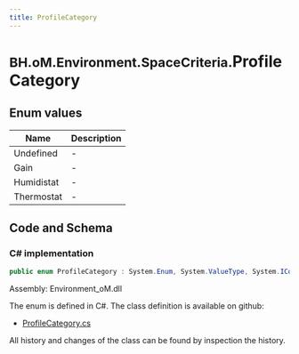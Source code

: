 ```yaml
---
title: ProfileCategory
---
```


# <small>BH.oM.Environment.SpaceCriteria.</small>**ProfileCategory**



## Enum values

| Name            | Description                                                    |
|-----------------|----------------------------------------------------------------|
| Undefined |  -  |
| Gain |  -  |
| Humidistat |  -  |
| Thermostat |  -  |


## Code and Schema

### C# implementation

``` C# title="C#"
public enum ProfileCategory : System.Enum, System.ValueType, System.IComparable, System.ISpanFormattable, System.IFormattable, System.IConvertible
```

Assembly: Environment_oM.dll

The enum is defined in C#. The class definition is available on github:

- [ProfileCategory.cs](https://github.com/BHoM/BHoM/blob/develop/Environment_oM/SpaceCriteria\Enums\ProfileCategory.cs)

All history and changes of the class can be found by inspection the history.
